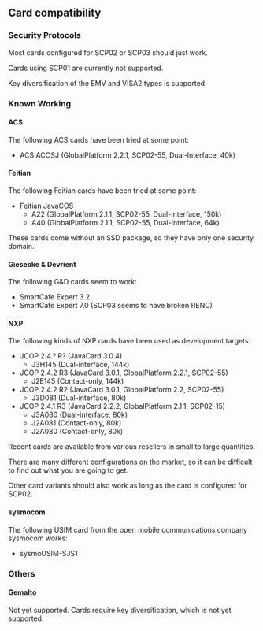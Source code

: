 ## Card compatibility

### Security Protocols

Most cards configured for SCP02 or SCP03 should just work.

Cards using SCP01 are currently not supported.

Key diversification of the EMV and VISA2 types is supported.

### Known Working

#### ACS

The following ACS cards have been tried at some point:

 * ACS ACOSJ (GlobalPlatform 2.2.1, SCP02-55, Dual-Interface, 40k)

#### Feitian

The following Feitian cards have been tried at some point:

 * Feitian JavaCOS
   * A22 (GlobalPlatform 2.1.1, SCP02-55, Dual-Interface, 150k)
   * A40 (GlobalPlatform 2.1.1, SCP02-55, Dual-Interface, 64k)

These cards come without an SSD package, so they have only one security domain.

#### Giesecke &amp; Devrient

The following G&amp;D cards seem to work:

 * SmartCafe Expert 3.2
 * SmartCafe Expert 7.0 (SCP03 seems to have broken RENC)

#### NXP

The following kinds of NXP cards have been used as development targets:

 * JCOP 2.4.? R? (JavaCard 3.0.4)
   * J3H145 (Dual-interface, 144k)
 * JCOP 2.4.2 R3 (JavaCard 3.0.1, GlobalPlatform 2.2.1, SCP02-55)
   * J2E145 (Contact-only, 144k)
 * JCOP 2.4.2 R2 (JavaCard 3.0.1, GlobalPlatform 2.2, SCP02-55)
   * J3D081 (Dual-interface, 80k)
 * JCOP 2.4.1 R3 (JavaCard 2.2.2, GlobalPlatform 2.1.1, SCP02-15)
   * J3A080 (Dual-interface, 80k)
   * J2A081 (Contact-only, 80k)
   * J2A080 (Contact-only, 80k)

Recent cards are available from various resellers in small to large quantities.

There are many different configurations on the market, so it can be difficult
to find out what you are going to get.

Other card variants should also work as long as the card is configured for SCP02.

#### sysmocom

The following USIM card from the open mobile communications company sysmocom works:

 * sysmoUSIM-SJS1

### Others

#### Gemalto

Not yet supported. Cards require key diversification, which is not yet supported.

